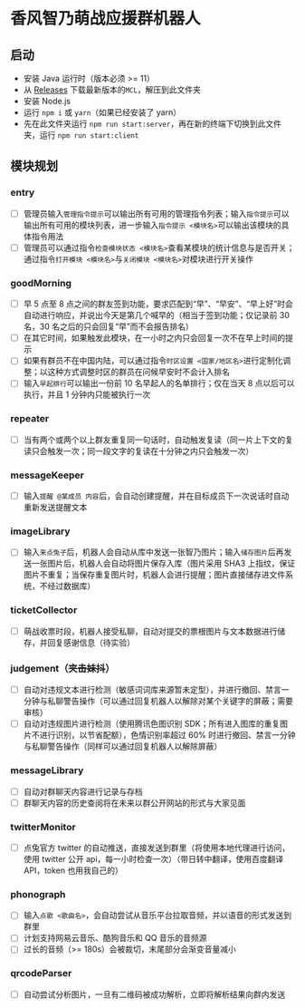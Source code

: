 # 香风智乃萌战应援群机器人

## 启动

- 安装 Java 运行时（版本必须 >= 11）
- 从 [Releases](https://github.com/iTXTech/mirai-console-loader/releases) 下载最新版本的`MCL`，解压到此文件夹
- 安装 Node.js
- 运行 ```npm i``` 或 ```yarn```（如果已经安装了 yarn）
- 先在此文件夹运行 ```npm run start:server```，再在新的终端下切换到此文件夹，运行 ```npm run start:client```

## 模块规划

### entry
- [ ] 管理员输入```管理指令提示```可以输出所有可用的管理指令列表；输入```指令提示```可以输出所有可用的模块列表，进一步输入```指令提示 <模块名>```可以输出该模块的具体指令用法
- [ ] 管理员可以通过指令```检查模块状态 <模块名>```查看某模块的统计信息与是否开关；通过指令```打开模块 <模块名>```与```关闭模块 <模块名>```对模块进行开关操作

### goodMorning
- [ ] 早 5 点至 8 点之间的群友签到功能，要求匹配到“早”、“早安”、“早上好”时会自动进行响应，并说出今天是第几个喊早的（相当于签到功能；仅记录前 30 名，30 名之后的只会回复“早”而不会报告排名）
- [ ] 在其它时间，如果触发此模块，在一小时之内只会回复一次不在早上时间的提示
- [ ] 如果有群员不在中国内陆，可以通过指令```时区设置 <国家/地区名>```进行定制化调整；以这种方式调整时区的群员在问候早安时不会计入排名
- [ ] 输入```早起排行```可以输出一份前 10 名早起人的名单排行；仅在当天 8 点以后可以执行，并且 1 分钟内只能被执行一次

### repeater
- [ ] 当有两个或两个以上群友重复同一句话时，自动触发复读（同一片上下文的复读只会触发一次；同一段文字的复读在十分钟之内只会触发一次）

### messageKeeper
- [ ] 输入```提醒 @某成员 内容```后，会自动创建提醒，并在目标成员下一次说话时自动重新发送提醒文本

### imageLibrary
- [ ] 输入```来点兔子```后，机器人会自动从库中发送一张智乃图片；输入```储存图片```后再发送一张图片后，机器人会自动将图片保存入库（图片采用 SHA3 上指纹，保证图片不重复；当保存重复图片时，机器人会进行提醒；图片直接储存进文件系统，不经过数据库）

### ticketCollector
- [ ] 萌战收票时段，机器人接受私聊，自动对提交的票根图片与文本数据进行储存，并回复感谢信息（待实验）

### judgement（~~夹击妹抖~~）
- [ ] 自动对违规文本进行检测（敏感词词库来源暂未定型），并进行撤回、禁言一分钟与私聊警告操作（可以通过回复机器人以解除对某个关键字的屏蔽；需要审核）
- [ ] 自动对违规图片进行检测（使用腾讯色图识别 SDK；所有进入图库的重复图片不进行识别，以节省配额），色情识别率超过 60% 时进行撤回、禁言一分钟与私聊警告操作（同样可以通过回复机器人以解除屏蔽）

### messageLibrary
- [ ] 自动对群聊天内容进行记录与存档
- [ ] 群聊天内容的历史查阅将在未来以群公开网站的形式与大家见面

### twitterMonitor
- [ ] 点兔官方 twitter 的自动推送，直接发送到群里（将使用本地代理进行访问，使用 twitter 公开 api，每一小时检查一次）（带日转中翻译，使用百度翻译 API，token 也用我自己的）

### phonograph
- [ ] 输入```点歌 <歌曲名>```，会自动尝试从音乐平台拉取音频，并以语音的形式发送到群里
- [ ] 计划支持网易云音乐、酷狗音乐和 QQ 音乐的音频源
- [ ] 过长的音频（>= 180s）会被裁切，末尾部分会渐变音量减小

### qrcodeParser
- [ ] 自动尝试分析图片，一旦有二维码被成功解析，立即将解析结果向群内发送
